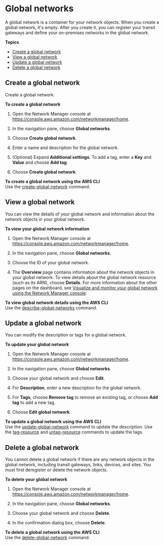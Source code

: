 # Global networks<a name="global-networks"></a>

A global network is a container for your network objects\. When you create a global network, it's empty\. After you create it, you can register your transit gateways and define your on\-premises networks in the global network\.

**Topics**
+ [Create a global network](#global-networks-creating)
+ [View a global network](#global-networks-viewing)
+ [Update a global network](#global-networks-updating)
+ [Delete a global network](#global-networks-deleting)

## Create a global network<a name="global-networks-creating"></a>

Create a global network\.

**To create a global network**

1. Open the Network Manager console at [https://console\.aws\.amazon\.com/networkmanager/home](https://console.aws.amazon.com/networkmanager/home)\.

1. In the navigation pane, choose **Global networks**\.

1. Choose **Create global network**\.

1. Enter a name and description for the global network\.

1. \(Optional\) Expand **Additional settings**\. To add a tag, enter a **Key** and **Value** and choose **Add tag**\.

1. Choose **Create global network**\.

**To create a global network using the AWS CLI**  
Use the [create\-global\-network](https://docs.aws.amazon.com/cli/latest/reference/networkmanager/create-global-network.html) command\.

## View a global network<a name="global-networks-viewing"></a>

You can view the details of your global network and information about the network objects in your global network\.

**To view your global network information**

1. Open the Network Manager console at [https://console\.aws\.amazon\.com/networkmanager/home](https://console.aws.amazon.com/networkmanager/home)\.

1. In the navigation pane, choose **Global networks**\.

1. Choose the ID of your global network\.

1. The **Overview** page contains information about the network objects in your global network\. To view details about the global network resource \(such as its ARN\), choose **Details**\. For more information about the other pages on the dashboard, see [Visualize and monitor your global network using the Network Manager console](network-manager-monitor-console.md)\.

**To view global network details using the AWS CLI**  
Use the [describe\-global\-networks](https://docs.aws.amazon.com/cli/latest/reference/networkmanager/describe-global-networks.html) command\.

## Update a global network<a name="global-networks-updating"></a>

You can modify the description or tags for a global network\.

**To update your global network**

1. Open the Network Manager console at [https://console\.aws\.amazon\.com/networkmanager/home](https://console.aws.amazon.com/networkmanager/home)\.

1. In the navigation pane, choose **Global networks**\.

1. Choose your global network and choose **Edit**\.

1. For **Description**, enter a new description for the global network\.

1. For **Tags**, choose **Remove tag** to remove an existing tag, or choose **Add tag** to add a new tag\.

1. Choose **Edit global network**\.

**To update a global network using the AWS CLI**  
Use the [update\-global\-network](https://docs.aws.amazon.com/cli/latest/reference/networkmanager/update-global-network.html) command to update the description\. Use the [tag\-resource](https://docs.aws.amazon.com/cli/latest/reference/networkmanager/tag-resource.html) and [untag\-resource](https://docs.aws.amazon.com/cli/latest/reference/networkmanager/untag-resource.html) commands to update the tags\.

## Delete a global network<a name="global-networks-deleting"></a>

You cannot delete a global network if there are any network objects in the global network, including transit gateways, links, devices, and sites\. You must first deregister or delete the network objects\.

**To delete your global network**

1. Open the Network Manager console at [https://console\.aws\.amazon\.com/networkmanager/home](https://console.aws.amazon.com/networkmanager/home)\.

1. In the navigation pane, choose **Global networks**\.

1. Choose your global network and choose **Delete**\.

1. In the confirmation dialog box, choose **Delete**\.

**To delete a global network using the AWS CLI**  
Use the [delete\-global\-network](https://docs.aws.amazon.com/cli/latest/reference/networkmanager/delete-global-network.html) command\.